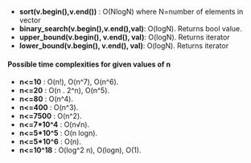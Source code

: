 - **sort(v.begin(),v.end())** : O(NlogN) where N=number of elements in vector
- **binary_search(v.begin(),v.end(),val)**: O(logN). Returns bool value.
- **upper_bound(v.begin(), v.end(), val)**: O(logN). Returns iterator 
- **lower_bound(v.begin(), v.end(), val)**: O(logN). Returns iterator 

#### Possible time complexities for given values of n
- **n<=10**       : O(n!), O(n^7), O(n^6). 
- **n<=20**       : O(n . 2^n), O(n^5). 
- **n<=80**       : O(n^4). 
- **n<=400**      : O(n^3). 
- **n<=7500**     : O(n^2). 
- **n<=7*10^4**   : O(n√n). 
- **n<=5*10^5**   : O(n logn). 
- **n<=5*10^6**   : O(n). 
- **n<=10^18**    : O(log^2 n), O(logn), O(1).

